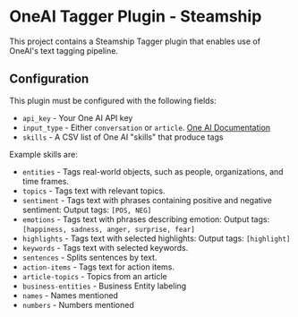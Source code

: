 # OneAI Tagger Plugin - Steamship

This project contains a Steamship Tagger plugin that enables use of OneAI's text tagging pipeline.

## Configuration

This plugin must be configured with the following fields:

* `api_key`    - Your One AI API key
* `input_type` - Either `conversation` or `article`. [One AI Documentation](https://studio.oneai.com/docs?api=Pipeline+API&item=Expected+Input+Format&accordion=Introduction%2CPipeline+API%2CNode.js+SDK+Reference%2CClustering+API)
* `skills`     - A CSV list of One AI "skills" that produce tags

Example skills are:

* `entities` - Tags real-world objects, such as people, organizations, and time frames.
* `topics` - Tags text with relevant topics.
* `sentiment` - Tags text with phrases containing positive and negative sentiment: Output tags: `[POS, NEG]`
* `emotions` - Tags text with phrases describing emotion: Output tags: `[happiness, sadness, anger, surprise, fear]`
* `highlights` - Tags text with selected highlights: Output tags: `[highlight]`
* `keywords` - Tags text with selected keywords.
* `sentences` - Splits sentences by text.
* `action-items` - Tags text for action items.
* `article-topics` - Topics from an article
* `business-entities` - Business Entity labeling
* `names` - Names mentioned
* `numbers` - Numbers mentioned


